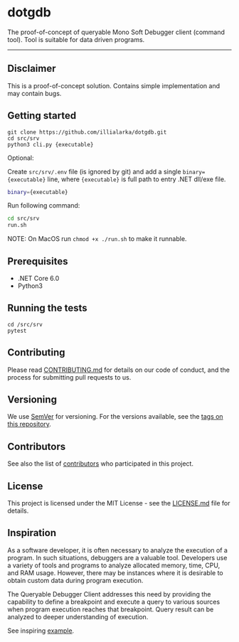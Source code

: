 # dotgdb 

The proof-of-concept of queryable Mono Soft Debugger client (command tool). Tool is suitable for data driven programs.

----- 
## Disclaimer 

This is a proof-of-concept solution. Contains simple implementation and may contain bugs.

## Getting started 

```
git clone https://github.com/illialarka/dotgdb.git
cd src/srv
python3 cli.py {executable}
```
 
Optional:

Create `src/srv/.env` file (is ignored by git) and add a single `binary={executable}` line, where `{executable}` is full path to entry .NET dll/exe file.


```bash
binary={executable}
```

Run following command:

```bash
cd src/srv
run.sh
```

NOTE: On MacOS run `chmod +x ./run.sh` to make it runnable.

## Prerequisites

* .NET Core 6.0
* Python3

## Running the tests

```
cd /src/srv
pytest
``` 

## Contributing

Please read [CONTRIBUTING.md](https://github.com/illialarka/dotgdb/blob/main/docs/CONTRIBUTING.md) for details on our code of conduct, and the process for submitting pull requests to us.

## Versioning

We use [SemVer](http://semver.org/) for versioning. For the versions available, see the [tags on this repository](https://github.com/illialarka/dotgdb/tags). 

## Contributors 

See also the list of [contributors](https://github.com/illialarka/dotgdb/blob/main/docs/contributors.md) who participated in this project.

## License

This project is licensed under the MIT License - see the [LICENSE.md](LICENSE.md) file for details.

## Inspiration 

As a software developer, it is often necessary to analyze the execution of a program. In such situations, debuggers are a valuable tool. Developers use a variety of tools and programs to analyze allocated memory, time, CPU, and RAM usage. However, there may be instances where it is desirable to obtain custom data during program execution.

The Queryable Debugger Client addresses this need by providing the capability to define a breakpoint and execute a query to various sources when program execution reaches that breakpoint. Query result can be analyzed to deeper understanding of execution.

See inspiring [example](https://github.com/illialarka/dotgdb/tree/main/src/examples). 
